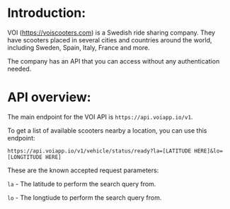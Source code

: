 # Introduction:

VOI (https://voiscooters.com) is a Swedish ride sharing company. They have scooters placed in several cities and countries around the world, including Sweden, Spain, Italy, France and more.

The company has an API that you can access without any authentication needed.

# API overview:

The main endpoint for the VOI API is `https://api.voiapp.io/v1`.

To get a list of available scooters nearby a location, you can use this endpoint:

`https://api.voiapp.io/v1/vehicle/status/ready?la=[LATITUDE HERE]&lo=[LONGTITUDE HERE]`

These are the known accepted request parameters:

`la` - The latitude to perform the search query from.

`lo` - The longtiude to perform the search query from.

